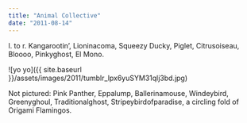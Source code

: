 ```yaml
---
title: "Animal Collective"
date: "2011-08-14"
---
```


l. to r. Kangarootin’, Lioninacoma, Squeezy Ducky, Piglet, Citrusoiseau, Bloooo, Pinkyghost, El Mono.

![yo yo]({{ site.baseurl }}/assets/images/2011/tumblr_lpx6yuSYM31qlj3bd.jpg)

Not pictured: Pink Panther, Eppalump, Ballerinamouse, Windeybird, Greenyghoul, Traditionalghost, Stripeybirdofparadise, a circling fold of Origami Flamingos.
